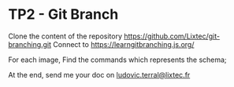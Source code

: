 # TP2 - Git Branch

Clone the content of the repository https://github.com/Lixtec/git-branching.git
Connect to https://learngitbranching.js.org/

For each image, 
    Find the commands which represents the schema;

At the end, send me your doc on ludovic.terral@lixtec.fr
